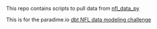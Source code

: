 This repo contains scripts to pull data from [nfl_data_py](https://github.com/nflverse/nfl_data_py)

This is for the paradime.io [dbt NFL data modeling challenge](https://github.com/paradime-io/nfl_data_modeling_challenge)
